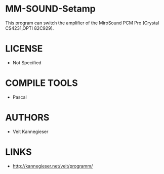 MM-SOUND-Setamp
===============

This program can switch the amplifier of the MiroSound PCM Pro  (Crystal CS4231,OPTI 82C929).

LICENSE
===============
* Not Specified

COMPILE TOOLS
===============
* Pascal

AUTHORS
===============
* Veit Kannegieser

LINKS
===============
* http://kannegieser.net/veit/programm/
